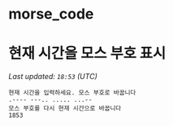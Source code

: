 # morse_code
# 현재 시간을 모스 부호 표시
<!-- MORSE_TIME_START -->
_Last updated: `18:53` (UTC)_

```
현재 시간을 입력하세요. 모스 부호로 바꿉니다
.---- ---.. ..... ...--
모스 부호를 다시 현재 시간으로 바꿉니다
1853
```
<!-- MORSE_TIME_END -->
